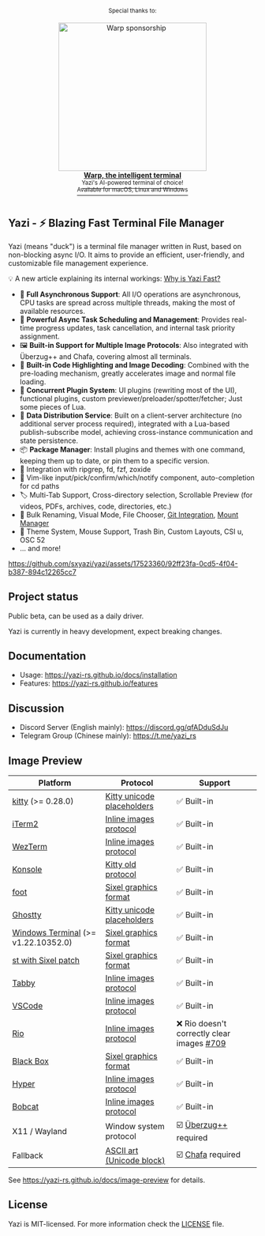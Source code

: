 <div align="center">
  <sup>Special thanks to:</sup>
  <br><br>
  <a href="https://www.warp.dev/?utm_source=github&utm_medium=referral&utm_campaign=yazi" target="_blank">
    <img alt="Warp sponsorship" width="300" src="https://github.com/user-attachments/assets/c7f141e7-9751-407d-bb0e-d6f2c487b34f">
    <br>
    <b>Warp, the intelligent terminal</b>
    <br>
    <sup>Yazi's AI-powered terminal of choice!<br>Available for macOS, Linux and Windows</sup>
  </a>
</div>

<br>

## Yazi - ⚡️ Blazing Fast Terminal File Manager

Yazi (means "duck") is a terminal file manager written in Rust, based on non-blocking async I/O. It aims to provide an efficient, user-friendly, and customizable file management experience.

💡 A new article explaining its internal workings: [Why is Yazi Fast?](https://yazi-rs.github.io/blog/why-is-yazi-fast)

- 🚀 **Full Asynchronous Support**: All I/O operations are asynchronous, CPU tasks are spread across multiple threads, making the most of available resources.
- 💪 **Powerful Async Task Scheduling and Management**: Provides real-time progress updates, task cancellation, and internal task priority assignment.
- 🖼️ **Built-in Support for Multiple Image Protocols**: Also integrated with Überzug++ and Chafa, covering almost all terminals.
- 🌟 **Built-in Code Highlighting and Image Decoding**: Combined with the pre-loading mechanism, greatly accelerates image and normal file loading.
- 🔌 **Concurrent Plugin System**: UI plugins (rewriting most of the UI), functional plugins, custom previewer/preloader/spotter/fetcher; Just some pieces of Lua.
- 📡 **Data Distribution Service**: Built on a client-server architecture (no additional server process required), integrated with a Lua-based publish-subscribe model, achieving cross-instance communication and state persistence.
- 📦 **Package Manager**: Install plugins and themes with one command, keeping them up to date, or pin them to a specific version.
- 🧰 Integration with ripgrep, fd, fzf, zoxide
- 💫 Vim-like input/pick/confirm/which/notify component, auto-completion for cd paths
- 🏷️ Multi-Tab Support, Cross-directory selection, Scrollable Preview (for videos, PDFs, archives, code, directories, etc.)
- 🔄 Bulk Renaming, Visual Mode, File Chooser, [Git Integration](https://github.com/yazi-rs/plugins/tree/main/git.yazi), [Mount Manager](https://github.com/yazi-rs/plugins/tree/main/mount.yazi)
- 🎨 Theme System, Mouse Support, Trash Bin, Custom Layouts, CSI u, OSC 52
- ... and more!

https://github.com/sxyazi/yazi/assets/17523360/92ff23fa-0cd5-4f04-b387-894c12265cc7

## Project status

Public beta, can be used as a daily driver.

Yazi is currently in heavy development, expect breaking changes.

## Documentation

- Usage: https://yazi-rs.github.io/docs/installation
- Features: https://yazi-rs.github.io/features

## Discussion

- Discord Server (English mainly): https://discord.gg/qfADduSdJu
- Telegram Group (Chinese mainly): https://t.me/yazi_rs

## Image Preview

| Platform                                                                     | Protocol                               | Support                                               |
| ---------------------------------------------------------------------------- | -------------------------------------- | ----------------------------------------------------- |
| [kitty](https://github.com/kovidgoyal/kitty) (>= 0.28.0)                     | [Kitty unicode placeholders][kgp]      | ✅ Built-in                                           |
| [iTerm2](https://iterm2.com)                                                 | [Inline images protocol][iip]          | ✅ Built-in                                           |
| [WezTerm](https://github.com/wez/wezterm)                                    | [Inline images protocol][iip]          | ✅ Built-in                                           |
| [Konsole](https://invent.kde.org/utilities/konsole)                          | [Kitty old protocol][kgp-old]          | ✅ Built-in                                           |
| [foot](https://codeberg.org/dnkl/foot)                                       | [Sixel graphics format][sixel]         | ✅ Built-in                                           |
| [Ghostty](https://github.com/ghostty-org/ghostty)                            | [Kitty unicode placeholders][kgp]      | ✅ Built-in                                           |
| [Windows Terminal](https://github.com/microsoft/terminal) (>= v1.22.10352.0) | [Sixel graphics format][sixel]         | ✅ Built-in                                           |
| [st with Sixel patch](https://github.com/bakkeby/st-flexipatch)              | [Sixel graphics format][sixel]         | ✅ Built-in                                           |
| [Tabby](https://github.com/Eugeny/tabby)                                     | [Inline images protocol][iip]          | ✅ Built-in                                           |
| [VSCode](https://github.com/microsoft/vscode)                                | [Inline images protocol][iip]          | ✅ Built-in                                           |
| [Rio](https://github.com/raphamorim/rio)                                     | [Inline images protocol][iip]          | ❌ Rio doesn't correctly clear images [#709][rio-bug] |
| [Black Box](https://gitlab.gnome.org/raggesilver/blackbox)                   | [Sixel graphics format][sixel]         | ✅ Built-in                                           |
| [Hyper](https://github.com/vercel/hyper)                                     | [Inline images protocol][iip]          | ✅ Built-in                                           |
| [Bobcat](https://github.com/ismail-yilmaz/Bobcat)                            | [Inline images protocol][iip]          | ✅ Built-in                                           |
| X11 / Wayland                                                                | Window system protocol                 | ☑️ [Überzug++][ueberzug] required                     |
| Fallback                                                                     | [ASCII art (Unicode block)][ascii-art] | ☑️ [Chafa][chafa] required                            |

See https://yazi-rs.github.io/docs/image-preview for details.

<!-- Protocols -->

[kgp]: https://sw.kovidgoyal.net/kitty/graphics-protocol/#unicode-placeholders
[kgp-old]: https://github.com/sxyazi/yazi/blob/main/yazi-adapter/src/drivers/kgp_old.rs
[iip]: https://iterm2.com/documentation-images.html
[sixel]: https://www.vt100.net/docs/vt3xx-gp/chapter14.html
[ascii-art]: https://en.wikipedia.org/wiki/ASCII_art

<!-- Dependencies -->

[ueberzug]: https://github.com/jstkdng/ueberzugpp
[chafa]: https://hpjansson.org/chafa/

<!-- Rio bug -->

[rio-bug]: https://github.com/raphamorim/rio/issues/709

## License

Yazi is MIT-licensed. For more information check the [LICENSE](LICENSE) file.
